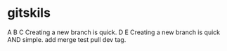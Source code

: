 # gitskils
A
B
C
Creating a new branch is quick.
D
E
Creating a new branch is quick AND simple.
add merge
test pull dev tag.

